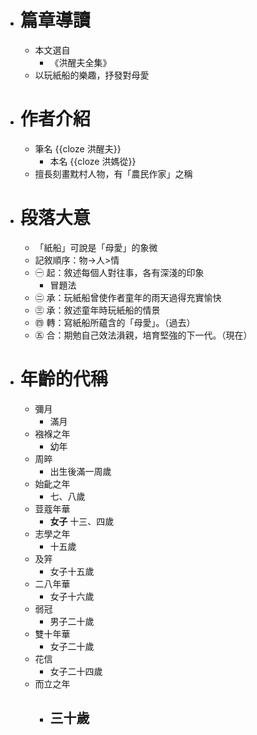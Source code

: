 - # 篇章導讀
	- 本文選自
		- 《洪醒夫全集》
	- 以玩紙船的樂趣，抒發對母愛
- # 作者介紹
	- 筆名 {{cloze 洪醒夫}}
		- 本名 {{cloze 洪媽從}}
	- 擅長刻畫黕村人物，有「農民作家」之稱
- # 段落大意
	- 「紙船」可說是「母愛」的象微
	- 記敘順序：物->人>情
	- ㊀ 起：敘述每個人對往事，各有深淺的印象
		- 冒題法
	- ㊁ 承：玩紙船曾使作者童年的雨天過得充實愉快
	- ㊂ 承：敘述童年時玩紙船的情景
	- ㊃ 轉：寫紙船所蘊含的「母愛」。（過去）
	- ㊄ 合：期勉自己效法溳親，培育堅強的下一代。（現在）
- # 年齡的代稱
	- 彌月
		- 滿月
	- 襁褓之年
		- 幼年
	- 周晬
		- 出生後滿一周歲
	- 始齔之年
		- 七、八歲
	- 荳蔻年華
		- **女子** 十三、四歲
	- 志學之年
		- 十五歲
	- 及笄
		- 女子十五歲
	- 二八年華
		- 女子十六歲
	- 弱冠
		- 男子二十歲
	- 雙十年華
		- 女子二十歲
	- 花信
		- 女子二十四歲
	- 而立之年
		- 三十歲
			-